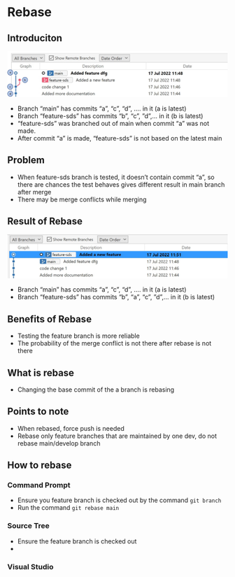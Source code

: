 # Rebase

## Introduciton

![image](before-rebase.jpg)
- Branch “main” has commits “a”, “c”, “d”, …. in it (a is latest)
- Branch “feature-sds” has commits “b”, “c”, ”d”,… in it (b is latest)
- “feature-sds” was branched out of main when commit “a” was not made.
- After commit “a” is made, “feature-sds” is not based on the latest main

## Problem
- When feature-sds branch is tested, it doesn’t contain commit “a”, so there are chances the test behaves gives different result in main branch after merge
- There may be merge conflicts while merging 

## Result of Rebase
![image](after-rebase.jpg)
- Branch “main” has commits “a”, “c”, “d”, …. in it (a is latest)
- Branch “feature-sds” has commits “b”, “a”, “c”, ”d”,… in it (b is latest)

## Benefits of Rebase
- Testing the feature branch is more reliable
- The probability of the merge conflict is not there after rebase is not there

## What is rebase
- Changing the base commit of the a branch is rebasing

## Points to note
- When rebased, force push is needed
- Rebase only feature branches that are maintained by one dev, do not rebase main/develop branch

## How to rebase

### Command Prompt
- Ensure you feature branch is checked out by the command `git branch`
- Run the command `git rebase main`

### Source Tree
- Ensure the feature branch is checked out
- 


### Visual Studio

